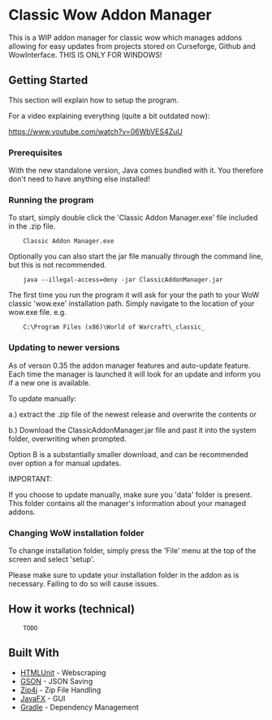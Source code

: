 # Classic Wow Addon Manager

This is a WIP addon manager for classic wow which manages addons allowing  for easy updates from projects stored on Curseforge, Github and WowInterface. THIS IS ONLY FOR WINDOWS!

## Getting Started

This section will explain how to setup the program.

For a video explaining everything (quite a bit outdated now):

https://www.youtube.com/watch?v=06WbVES4ZuU

### Prerequisites

With the new standalone version, Java comes bundled with it. You therefore don't need to have anything else installed!

### Running the program

To start, simply double click the 'Classic Addon Manager.exe' file included in the .zip file.

```
    Classic Addon Manager.exe
```

Optionally you can also start the jar file manually through the command line, but this is not recommended.

```
    java --illegal-access=deny -jar ClassicAddonManager.jar
```

The first time you run the program it will ask for your the path to your WoW classic 'wow.exe' installation path. 
Simply navigate to the location of your wow.exe file. e.g.
```
    C:\Program Files (x86)\World of Warcraft\_classic_
```

### Updating to newer versions

As of verson 0.35 the addon manager features and auto-update feature.
Each time the manager is launched it will look for an update and inform
you if a new one is available. 

To update manually:
 
a.) extract the .zip file of the newest release and overwrite the contents or
  
b.) Download the ClassicAddonManager.jar file and past it into the
system folder, overwriting when prompted.

Option B is a substantially smaller download, and can be recommended over option a for manual updates.

IMPORTANT:

If you choose to update manually, make sure you 'data' folder is present. 
This folder contains all the manager's information about your managed addons.

### Changing WoW installation folder

To change installation folder, simply press the 'File' menu at the top of the screen and select 'setup'.

Please make sure to update your installation folder in the addon as is necessary. Failing to do so will cause issues.


## How it works (technical)

```
    TODO
```

## Built With

* [HTMLUnit](http://htmlunit.sourceforge.net/) - Webscraping
* [GSON](https://github.com/google/gson) - JSON Saving
* [Zip4j](https://github.com/srikanth-lingala/zip4j) - Zip File Handling
* [JavaFX](https://openjfx.io/) - GUI
* [Gradle](https://gradle.org/) - Dependency Management
